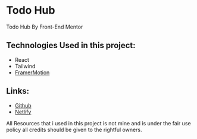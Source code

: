 # Todo Hub

Todo Hub By Front-End Mentor

## Technologies Used in this project:

- React
- Tailwind
- [FramerMotion](https://www.framer.com/motion/)

## Links:

- [Github](https://github.com/JohnCarloCanada/Todo-App-Hub)
- [Netlify](https://todo-hubz.netlify.app/)

All Resources that i used in this project is not mine and is under the fair use policy all credits should be given to the rightful owners.
